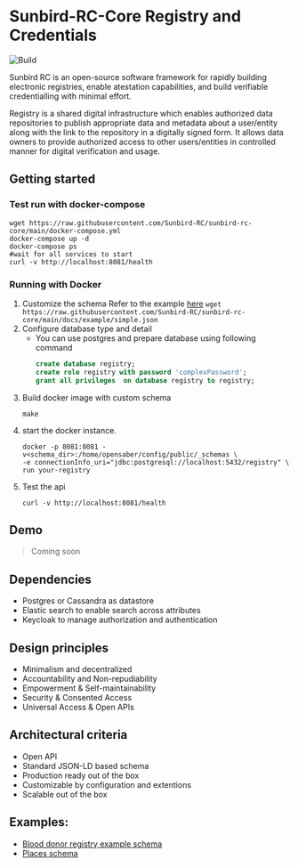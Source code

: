  # Sunbird-RC-Core Registry and Credentials

![Build](https://github.com/Sunbird-RC/sunbird-rc-core/actions/workflows/maven.yml/badge.svg)

Sunbird RC is an open-source software framework for rapidly building electronic registries, enable atestation capabilities, and build verifiable credentialling with minimal effort.

Registry is a shared digital infrastructure which enables authorized data repositories to publish appropriate data and metadata about a user/entity along with the link to the repository in a digitally signed form. It allows data owners to provide authorized access to other users/entities in controlled manner for digital verification and usage.

## Getting started
### Test run with docker-compose
```shell script
wget https://raw.githubusercontent.com/Sunbird-RC/sunbird-rc-core/main/docker-compose.yml
docker-compose up -d
docker-compose ps
#wait for all services to start
curl -v http://localhost:8081/health
```
### Running with Docker
1. Customize the schema
        Refer to the example [here](../blob/main/docs/example/simple.json)
        ```wget https://raw.githubusercontent.com/Sunbird-RC/sunbird-rc-core/main/docs/example/simple.json```
2. Configure database type and detail
    * You can use postgres and prepare database using following command
        ```sql
      create database registry;
      create role registry with password 'complexPassword';
      grant all privileges  on database registry to registry;
        ``` 
3. Build docker image with custom schema
    ```shell script
   make   
   ```
4. start the docker instance.
    ```shell script
    docker -p 8081:8081 -v<schema_dir>:/home/opensaber/config/public/_schemas \
   -e connectionInfo_uri="jdbc:postgresql://localhost:5432/registry" \
   run your-registry 
    ```
5. Test the api
    ```shell script
    curl -v http://localhost:8081/health
    ```
## Demo
> Coming soon
    
## Dependencies
* Postgres or Cassandra as datastore
* Elastic search to enable search across attributes
* Keycloak to manage authorization and authentication

## Design principles
* Minimalism and decentralized
* Accountability and Non-repudiability
* Empowerment & Self-maintainability
* Security & Consented Access
* Universal Access & Open APIs 

## Architectural criteria
* Open API
* Standard JSON-LD based schema
* Production ready out of the box
* Customizable by configuration and extentions
* Scalable out of the box


## Examples:
* [Blood donor registry example schema](../main/docs/example/simple.json)
* [Places schema](../main/docs/example/place.json)




    
